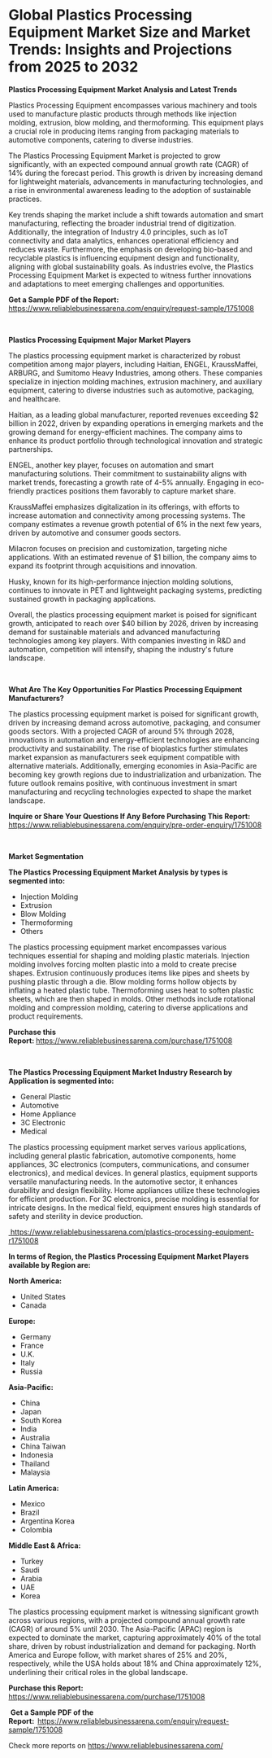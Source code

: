 <p><h1>Global Plastics Processing Equipment Market Size and Market Trends: Insights and Projections from 2025 to 2032</h1></p><p><strong>Plastics Processing Equipment Market Analysis and Latest Trends</strong></p>
<p><p>Plastics Processing Equipment encompasses various machinery and tools used to manufacture plastic products through methods like injection molding, extrusion, blow molding, and thermoforming. This equipment plays a crucial role in producing items ranging from packaging materials to automotive components, catering to diverse industries.</p><p>The Plastics Processing Equipment Market is projected to grow significantly, with an expected compound annual growth rate (CAGR) of 14% during the forecast period. This growth is driven by increasing demand for lightweight materials, advancements in manufacturing technologies, and a rise in environmental awareness leading to the adoption of sustainable practices. </p><p>Key trends shaping the market include a shift towards automation and smart manufacturing, reflecting the broader industrial trend of digitization. Additionally, the integration of Industry 4.0 principles, such as IoT connectivity and data analytics, enhances operational efficiency and reduces waste. Furthermore, the emphasis on developing bio-based and recyclable plastics is influencing equipment design and functionality, aligning with global sustainability goals. As industries evolve, the Plastics Processing Equipment Market is expected to witness further innovations and adaptations to meet emerging challenges and opportunities.</p></p>
<p><strong>Get a Sample PDF of the Report:&nbsp;</strong> <a href="https://www.reliablebusinessarena.com/enquiry/request-sample/1751008?utm_campaign=2868&utm_medium=2&utm_source=Github&utm_content=ia&utm_term=10042025&utm_id=plastics-processing-equipment">https://www.reliablebusinessarena.com/enquiry/request-sample/1751008</a></p>
<p>&nbsp;</p>
<p><strong>Plastics Processing Equipment Major Market Players</strong></p>
<p><p>The plastics processing equipment market is characterized by robust competition among major players, including Haitian, ENGEL, KraussMaffei, ARBURG, and Sumitomo Heavy Industries, among others. These companies specialize in injection molding machines, extrusion machinery, and auxiliary equipment, catering to diverse industries such as automotive, packaging, and healthcare.</p><p>Haitian, as a leading global manufacturer, reported revenues exceeding $2 billion in 2022, driven by expanding operations in emerging markets and the growing demand for energy-efficient machines. The company aims to enhance its product portfolio through technological innovation and strategic partnerships.</p><p>ENGEL, another key player, focuses on automation and smart manufacturing solutions. Their commitment to sustainability aligns with market trends, forecasting a growth rate of 4-5% annually. Engaging in eco-friendly practices positions them favorably to capture market share.</p><p>KraussMaffei emphasizes digitalization in its offerings, with efforts to increase automation and connectivity among processing systems. The company estimates a revenue growth potential of 6% in the next few years, driven by automotive and consumer goods sectors.</p><p>Milacron focuses on precision and customization, targeting niche applications. With an estimated revenue of $1 billion, the company aims to expand its footprint through acquisitions and innovation.</p><p>Husky, known for its high-performance injection molding solutions, continues to innovate in PET and lightweight packaging systems, predicting sustained growth in packaging applications.</p><p>Overall, the plastics processing equipment market is poised for significant growth, anticipated to reach over $40 billion by 2026, driven by increasing demand for sustainable materials and advanced manufacturing technologies among key players. With companies investing in R&D and automation, competition will intensify, shaping the industry's future landscape.</p></p>
<p>&nbsp;</p>
<p><strong>What Are The Key Opportunities For Plastics Processing Equipment Manufacturers?</strong></p>
<p><p>The plastics processing equipment market is poised for significant growth, driven by increasing demand across automotive, packaging, and consumer goods sectors. With a projected CAGR of around 5% through 2028, innovations in automation and energy-efficient technologies are enhancing productivity and sustainability. The rise of bioplastics further stimulates market expansion as manufacturers seek equipment compatible with alternative materials. Additionally, emerging economies in Asia-Pacific are becoming key growth regions due to industrialization and urbanization. The future outlook remains positive, with continuous investment in smart manufacturing and recycling technologies expected to shape the market landscape.</p></p>
<p><strong>Inquire or Share Your Questions If Any Before Purchasing This Report:</strong> <a href="https://www.reliablebusinessarena.com/enquiry/pre-order-enquiry/1751008?utm_campaign=2868&utm_medium=2&utm_source=Github&utm_content=ia&utm_term=10042025&utm_id=plastics-processing-equipment">https://www.reliablebusinessarena.com/enquiry/pre-order-enquiry/1751008</a></p>
<p>&nbsp;</p>
<p><strong>Market Segmentation</strong></p>
<p><strong>The Plastics Processing Equipment Market Analysis by types is segmented into:</strong></p>
<p><ul><li>Injection Molding</li><li>Extrusion</li><li>Blow Molding</li><li>Thermoforming</li><li>Others</li></ul></p>
<p><p>The plastics processing equipment market encompasses various techniques essential for shaping and molding plastic materials. Injection molding involves forcing molten plastic into a mold to create precise shapes. Extrusion continuously produces items like pipes and sheets by pushing plastic through a die. Blow molding forms hollow objects by inflating a heated plastic tube. Thermoforming uses heat to soften plastic sheets, which are then shaped in molds. Other methods include rotational molding and compression molding, catering to diverse applications and product requirements.</p></p>
<p><strong>Purchase this Report:&nbsp;</strong><a href="https://www.reliablebusinessarena.com/purchase/1751008?utm_campaign=2868&utm_medium=2&utm_source=Github&utm_content=ia&utm_term=10042025&utm_id=plastics-processing-equipment">https://www.reliablebusinessarena.com/purchase/1751008</a></p>
<p>&nbsp;</p>
<p><strong>The Plastics Processing Equipment Market Industry Research by Application is segmented into:</strong></p>
<p><ul><li>General Plastic</li><li>Automotive</li><li>Home Appliance</li><li>3C Electronic</li><li>Medical</li></ul></p>
<p><p>The plastics processing equipment market serves various applications, including general plastic fabrication, automotive components, home appliances, 3C electronics (computers, communications, and consumer electronics), and medical devices. In general plastics, equipment supports versatile manufacturing needs. In the automotive sector, it enhances durability and design flexibility. Home appliances utilize these technologies for efficient production. For 3C electronics, precise molding is essential for intricate designs. In the medical field, equipment ensures high standards of safety and sterility in device production.</p></p>
<p><a href="https://www.reliablebusinessarena.com/plastics-processing-equipment-r1751008?utm_campaign=2868&utm_medium=2&utm_source=Github&utm_content=ia&utm_term=10042025&utm_id=plastics-processing-equipment">&nbsp;https://www.reliablebusinessarena.com/plastics-processing-equipment-r1751008</a></p>
<p><strong>In terms of Region, the Plastics Processing Equipment Market Players available by Region are:</strong></p>
<p>
    <p> <strong> North America: </strong>
        <ul>
            <li>United States</li>
            <li>Canada</li>
        </ul>
        </p> 
    <p> <strong> Europe: </strong>
        <ul>
            <li>Germany</li>
            <li>France</li>
            <li>U.K.</li>
            <li>Italy</li>
            <li>Russia</li>
        </ul>
        </p> 
    <p> <strong> Asia-Pacific: </strong>
        <ul>
            <li>China</li>
            <li>Japan</li>
            <li>South Korea</li>
            <li>India</li>
            <li>Australia</li>
            <li>China Taiwan</li>
            <li>Indonesia</li>
            <li>Thailand</li>
            <li>Malaysia</li>
        </ul>
        </p> 
    <p> <strong> Latin America: </strong>
        <ul>
            <li>Mexico</li>
            <li>Brazil</li>
            <li>Argentina Korea</li>
            <li>Colombia</li>
        </ul>
        </p> 
    <p> <strong> Middle East & Africa: </strong>
        <ul>
            <li>Turkey</li>
            <li>Saudi</li>
            <li>Arabia</li>
            <li>UAE</li>
            <li>Korea</li>
        </ul>
    </p>
    </p>
<p><p>The plastics processing equipment market is witnessing significant growth across various regions, with a projected compound annual growth rate (CAGR) of around 5% until 2030. The Asia-Pacific (APAC) region is expected to dominate the market, capturing approximately 40% of the total share, driven by robust industrialization and demand for packaging. North America and Europe follow, with market shares of 25% and 20%, respectively, while the USA holds about 18% and China approximately 12%, underlining their critical roles in the global landscape.</p></p>
<p><strong>Purchase this Report: </strong><a href="https://www.reliablebusinessarena.com/purchase/1751008?utm_campaign=2868&utm_medium=2&utm_source=Github&utm_content=ia&utm_term=10042025&utm_id=plastics-processing-equipment">https://www.reliablebusinessarena.com/purchase/1751008</a></p>
<p>&nbsp;<strong>Get a Sample PDF of the Report:&nbsp;&nbsp;</strong><a href="https://www.reliablebusinessarena.com/enquiry/request-sample/1751008?utm_campaign=2868&utm_medium=2&utm_source=Github&utm_content=ia&utm_term=10042025&utm_id=plastics-processing-equipment">https://www.reliablebusinessarena.com/enquiry/request-sample/1751008</a></p>
<p><strong></strong></p>
<p>Check more reports on <a href="https://www.reliablebusinessarena.com/?utm_campaign=2868&utm_medium=2&utm_source=Github&utm_content=ia&utm_term=10042025&utm_id=plastics-processing-equipment">https://www.reliablebusinessarena.com/</a></p>